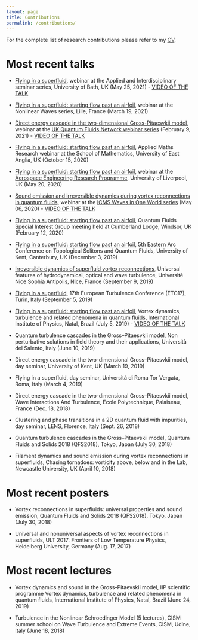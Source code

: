 ```yaml
---
layout: page
title: Contributions
permalink: /contributions/
---
```


For the complete list of research contributions please refer to my [CV](/research/assets/DavideProment_fullCV.pdf).

# Most recent talks
- [Flying in a superfluid](/research/assets/slides/210525_Bath.pdf), webinar at the Applied and Interdisciplinary seminar series, University of Bath, UK (May 25, 2021) - [VIDEO OF THE TALK](https://uniofbath.cloud.panopto.eu/Panopto/Pages/Viewer.aspx?id=2dfb59a7-91d6-4112-b164-ad3300e30393)

- [Flying in a superfluid: starting flow past an airfoil](/research/assets/slides/210319_Lille.pdf), webinar at the Nonlinear Waves series, Lille, France (March 19, 2021)

- [Direct energy cascade in the two-dimensional Gross-Pitaesvkii model](/research/assets/slides/210209_QFNetwork.pdf), webinar at the [UK Quantum Fluids Network webinar series](https://uk-quantum-fluids-network.github.io/webinars/) (February 9, 2021) - [VIDEO OF THE TALK](https://youtu.be/Ti7RAIDN7Bw)

- [Flying in a superfluid: starting flow past an airfoil](/research/assets/slides/201015_UEA.pdf), Applied Maths Research webinar at the School of Mathematics, University of East Anglia, UK (October 15, 2020)

- [Flying in a superfluid: starting flow past an airfoil](/research/assets/slides/200520_Liverpool.pdf), webinar at the [Aerospace Engineering Research Programme](http://pcwww.liv.ac.uk/~cadot/Aerospace_engineering_research_programme.pdf), University of Liverpool, UK (May 20, 2020)

- [Sound emission and irreversible dynamics during vortex reconnections in quantum fluids](/research/assets/slides/200506_ICMS.pdf), webinar at the [ICMS Waves in One World series](https://sites.google.com/view/waves-ow/) (May 06, 2020) - [VIDEO OF THE TALK](https://media.ed.ac.uk/media/1_aixkfyxa)

- [Flying in a superfluid: starting flow past an airfoil](/research/assets/slides/200212_Windsor.pdf), Quantum Fluids Special Interest Group meeting held at Cumberland Lodge, Windsor, UK (February 12, 2020)

- [Flying in a superfluid: starting flow past an airfoil](/research/assets/slides/191203_Kent.pdf), 5th Eastern Arc Conference on Topological Solitons and Quantum Fluids, University of Kent, Canterbury, UK (December 3, 2019)

- [Irreversible dynamics of superfluid vortex reconnections](/research/assets/slides/190908_Nice.pdf), Universal features of hydrodynamical, optical and wave turbulence, Université Nice Sophia Antipolis, Nice, France (September 9, 2019)

- [Flying in a superfluid](/research/assets/slides/190905_Torino.pdf), 17th European Turbulence Conference (ETC17), Turin, Italy (September 5, 2019)

- [Flying in a superfluid: starting flow past an airfoil](/research/assets/slides/190705_Natal.pdf), Vortex dynamics, turbulence and related phenomena in quantum fluids, International Institute of Physics, Natal, Brazil (July 5, 2019) - [VIDEO OF THE TALK](https://youtu.be/mOpb4VeosXA)

- Quantum turbulence cascades in the Gross–Pitaesvkii model, Non perturbative solutions in field theory and their applications, Università del Salento, Italy (June 10, 2019)

- Direct energy cascade in the two-dimensional Gross–Pitaesvkii model, day seminar, University of Kent, UK (March 19, 2019)

- Flying in a superfluid, day seminar, Università di Roma Tor Vergata, Roma, Italy (March 4, 2019)

- Direct energy cascade in the two-dimensional Gross–Pitaesvkii model, Wave Interactions And Turbulence, Ecole Polytechnique, Palaiseau, France (Dec. 18, 2018)

- Clustering and phase transitions in a 2D quantum fluid with impurities, day seminar, LENS, Florence, Italy (Sept. 26, 2018)

- Quantum turbulence cascades in the Gross–Pitaevskii model, Quantum Fluids and Solids 2018 (QFS2018), Tokyo, Japan (July 30, 2018)

- Filament dynamics and sound emission during vortex reconnections in superfluids, Chasing tornadoes: vorticity above, below and in the Lab, Newcastle University, UK (April 10, 2018)


# Most recent posters
- Vortex reconnections in superfluids: universal properties and sound emission, Quantum Fluids and Solids 2018 (QFS2018), Tokyo, Japan (July 30, 2018)

- Universal and nonuniversal aspects of vortex reconnections in superfluids, ULT 2017: Frontiers of Low Temperature Physics, Heidelberg University, Germany (Aug. 17, 2017)

# Most recent lectures
- Vortex dynamics and sound in the Gross–Pitaevskii model, IIP scientific programme Vortex dynamics, turbulence and related phenomena in quantum fluids, International Institute of Physics, Natal, Brazil (June 24, 2019)

- Turbulence in the Nonlinear Schroedinger Model (5 lectures), CISM summer school on Wave Turbulence and Extreme Events, CISM, Udine, Italy (June 18, 2018)

